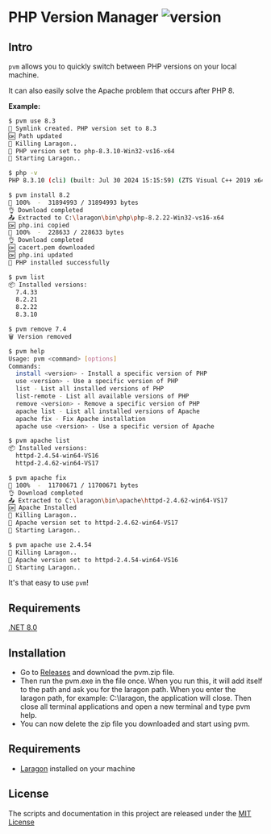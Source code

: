 ﻿# PHP Version Manager ![version](https://img.shields.io/badge/version-1.0.0-blue.svg)

## Intro
`pvm` allows you to quickly switch between PHP versions on your local machine.

It can also easily solve the Apache problem that occurs after PHP 8.

**Example:**
```bash
$ pvm use 8.3
🔗 Symlink created. PHP version set to 8.3
🆗 Path updated
🔄 Killing Laragon..
🚀 PHP version set to php-8.3.10-Win32-vs16-x64
🚀 Starting Laragon..

$ php -v
PHP 8.3.10 (cli) (built: Jul 30 2024 15:15:59) (ZTS Visual C++ 2019 x64)

$ pvm install 8.2
🤤 100%  -  31894993 / 31894993 bytes
👌 Download completed
📤 Extracted to C:\laragon\bin\php\php-8.2.22-Win32-vs16-x64
🆗 php.ini copied
🤤 100%  -  228633 / 228633 bytes
👌 Download completed
🆗 cacert.pem downloaded
🆗 php.ini updated
🎉 PHP installed successfully

$ pvm list
📦 Installed versions:
  7.4.33
  8.2.21
  8.2.22
  8.3.10

$ pvm remove 7.4
🗑️ Version removed

$ pvm help
Usage: pvm <command> [options]
Commands:
  install <version> - Install a specific version of PHP
  use <version> - Use a specific version of PHP
  list - List all installed versions of PHP
  list-remote - List all available versions of PHP
  remove <version> - Remove a specific version of PHP
  apache list - List all installed versions of Apache
  apache fix - Fix Apache installation
  apache use <version> - Use a specific version of Apache

$ pvm apache list
📦 Installed versions:
  httpd-2.4.54-win64-VS16
  httpd-2.4.62-win64-VS17

$ pvm apache fix
🤤 100%  -  11700671 / 11700671 bytes
👌 Download completed
📤 Extracted to C:\laragon\bin\apache\httpd-2.4.62-win64-VS17
🆗 Apache Installed
🔄 Killing Laragon..
🚀 Apache version set to httpd-2.4.62-win64-VS17
🚀 Starting Laragon..

$ pvm apache use 2.4.54
🔄 Killing Laragon..
🚀 Apache version set to httpd-2.4.54-win64-VS16
🚀 Starting Laragon..
```

It's that easy to use `pvm`!

## Requirements
[.NET 8.0](https://dotnet.microsoft.com/en-us/download/dotnet/8.0)

## Installation
- Go to [Releases](https://github.com/fatihozpolat/pvm-laragon/releases) and download the pvm.zip file.
- Then run the pvm.exe in the file once. When you run this, it will add itself to the path and ask you for the laragon path. 
When you enter the laragon path, for example: C:\laragon, the application will close. Then close all terminal applications and open a new terminal and type pvm help.
- You can now delete the zip file you downloaded and start using pvm.


## Requirements
- [Laragon](https://laragon.org/download/) installed on your machine

## License
The scripts and documentation in this project are released under the [MIT License](LICENSE.md)
